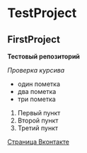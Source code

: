 # TestProject
## FirstProject

**Тестовый репозиторий**

*Проверка курсива*

* один пометка
* два пометка
* три пометка


1. Первый пункт
2. Второй пункт
3. Третий пункт

[Страница Вконтакте](https://vk.com/kvalexis)
